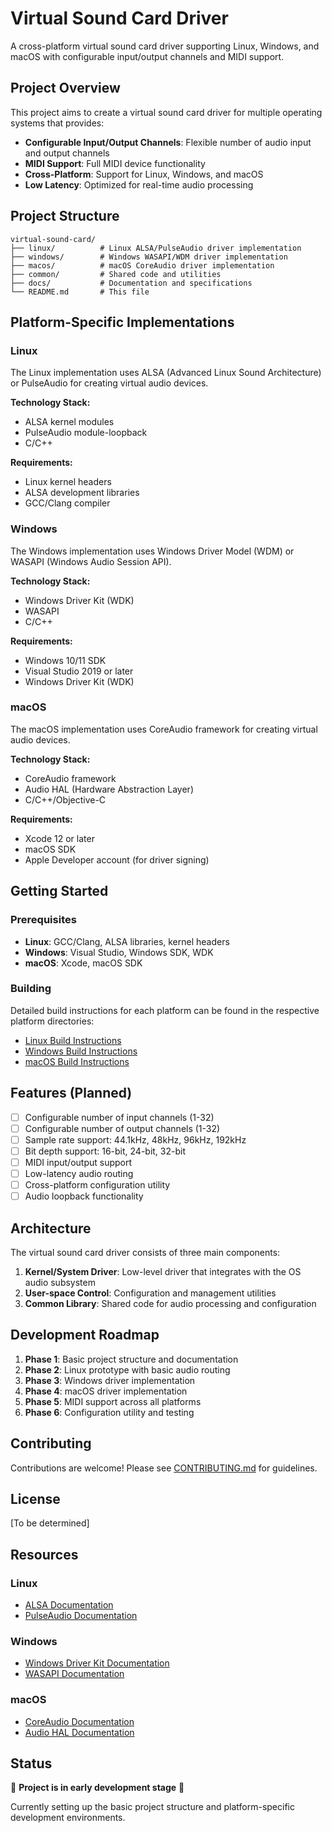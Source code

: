 # Virtual Sound Card Driver

A cross-platform virtual sound card driver supporting Linux, Windows, and macOS with configurable input/output channels and MIDI support.

## Project Overview

This project aims to create a virtual sound card driver for multiple operating systems that provides:

- **Configurable Input/Output Channels**: Flexible number of audio input and output channels
- **MIDI Support**: Full MIDI device functionality
- **Cross-Platform**: Support for Linux, Windows, and macOS
- **Low Latency**: Optimized for real-time audio processing

## Project Structure

```
virtual-sound-card/
├── linux/          # Linux ALSA/PulseAudio driver implementation
├── windows/        # Windows WASAPI/WDM driver implementation
├── macos/          # macOS CoreAudio driver implementation
├── common/         # Shared code and utilities
├── docs/           # Documentation and specifications
└── README.md       # This file
```

## Platform-Specific Implementations

### Linux
The Linux implementation uses ALSA (Advanced Linux Sound Architecture) or PulseAudio for creating virtual audio devices.

**Technology Stack:**
- ALSA kernel modules
- PulseAudio module-loopback
- C/C++

**Requirements:**
- Linux kernel headers
- ALSA development libraries
- GCC/Clang compiler

### Windows
The Windows implementation uses Windows Driver Model (WDM) or WASAPI (Windows Audio Session API).

**Technology Stack:**
- Windows Driver Kit (WDK)
- WASAPI
- C/C++

**Requirements:**
- Windows 10/11 SDK
- Visual Studio 2019 or later
- Windows Driver Kit (WDK)

### macOS
The macOS implementation uses CoreAudio framework for creating virtual audio devices.

**Technology Stack:**
- CoreAudio framework
- Audio HAL (Hardware Abstraction Layer)
- C/C++/Objective-C

**Requirements:**
- Xcode 12 or later
- macOS SDK
- Apple Developer account (for driver signing)

## Getting Started

### Prerequisites

- **Linux**: GCC/Clang, ALSA libraries, kernel headers
- **Windows**: Visual Studio, Windows SDK, WDK
- **macOS**: Xcode, macOS SDK

### Building

Detailed build instructions for each platform can be found in the respective platform directories:

- [Linux Build Instructions](linux/README.md)
- [Windows Build Instructions](windows/README.md)
- [macOS Build Instructions](macos/README.md)

## Features (Planned)

- [ ] Configurable number of input channels (1-32)
- [ ] Configurable number of output channels (1-32)
- [ ] Sample rate support: 44.1kHz, 48kHz, 96kHz, 192kHz
- [ ] Bit depth support: 16-bit, 24-bit, 32-bit
- [ ] MIDI input/output support
- [ ] Low-latency audio routing
- [ ] Cross-platform configuration utility
- [ ] Audio loopback functionality

## Architecture

The virtual sound card driver consists of three main components:

1. **Kernel/System Driver**: Low-level driver that integrates with the OS audio subsystem
2. **User-space Control**: Configuration and management utilities
3. **Common Library**: Shared code for audio processing and configuration

## Development Roadmap

1. **Phase 1**: Basic project structure and documentation
2. **Phase 2**: Linux prototype with basic audio routing
3. **Phase 3**: Windows driver implementation
4. **Phase 4**: macOS driver implementation
5. **Phase 5**: MIDI support across all platforms
6. **Phase 6**: Configuration utility and testing

## Contributing

Contributions are welcome! Please see [CONTRIBUTING.md](CONTRIBUTING.md) for guidelines.

## License

[To be determined]

## Resources

### Linux
- [ALSA Documentation](https://www.alsa-project.org/wiki/Main_Page)
- [PulseAudio Documentation](https://www.freedesktop.org/wiki/Software/PulseAudio/)

### Windows
- [Windows Driver Kit Documentation](https://docs.microsoft.com/en-us/windows-hardware/drivers/)
- [WASAPI Documentation](https://docs.microsoft.com/en-us/windows/win32/coreaudio/wasapi)

### macOS
- [CoreAudio Documentation](https://developer.apple.com/documentation/coreaudio)
- [Audio HAL Documentation](https://developer.apple.com/library/archive/documentation/MusicAudio/Conceptual/CoreAudioOverview/)

## Status

🚧 **Project is in early development stage** 🚧

Currently setting up the basic project structure and platform-specific development environments.
